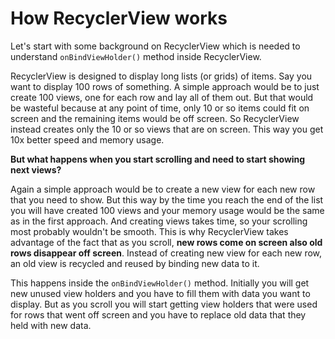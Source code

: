 # How RecyclerView works

Let's start with some background on RecyclerView which is needed to understand ```onBindViewHolder()``` method inside RecyclerView.</br>

RecyclerView is designed to display long lists (or grids) of items. Say you want to display 100 rows of something. 
A simple approach would be to just create 100 views, one for each row and lay all of them out. But that would be wasteful because at any point of time, only 10 or so items could fit on screen and the remaining items would be off screen. So RecyclerView instead creates only the 10 or so views that are on screen. This way you get 10x better speed and memory usage.

<b>But what happens when you start scrolling and need to start showing next views?</b>

Again a simple approach would be to create a new view for each new row that you need to show. But this way by the time you reach the end of the list you will have created 100 views and your memory usage would be the same as in the first approach. And creating views takes time, so your scrolling most probably wouldn't be smooth. 
This is why RecyclerView takes advantage of the fact that as you scroll, <b>new rows come on screen also old rows disappear off screen</b>. 
Instead of creating new view for each new row, an old view is recycled and reused by binding new data to it.

This happens inside the ```onBindViewHolder()``` method. Initially you will get new unused view holders and you have to fill them with data you want to display. But as you scroll you will start getting view holders that were used for rows that went off screen and you have to replace old data that they held with new data.